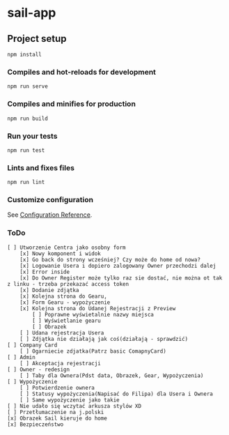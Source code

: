 # sail-app

## Project setup
```
npm install
```

### Compiles and hot-reloads for development
```
npm run serve
```

### Compiles and minifies for production
```
npm run build
```

### Run your tests
```
npm run test
```

### Lints and fixes files
```
npm run lint
```

### Customize configuration
See [Configuration Reference](https://cli.vuejs.org/config/).

### ToDo

```
[ ] Utworzenie Centra jako osobny form
    [x] Nowy komponent i widok
    [x] Go back do strony wcześniej? Czy może do home od nowa?
    [x] Logowanie Usera i dopiero zalogowany Owner przechodzi dalej
    [x] Error inside
    [x] Do Owner Register może tylko raz sie dostać, nie można ot tak z linku - trzeba przekazać access token
    [x] Dodanie zdjątka
    [x] Kolejna strona do Gearu, 
    [x] Form Gearu - wypożyczenie
    [x] Kolejna strona do Udanej Rejestracji z Preview
        [ ] Poprawne wyświetalnie nazwy miejsca
        [ ] Wyświetlanie gearu
        [ ] Obrazek
    [ ] Udana rejestracja Usera
    [ ] Zdjątka nie działają jak coś(działają - sprawdzić)
[ ] Company Card
    [ ] Ogarniecie zdjatka(Patrz basic ComapnyCard)
[ ] Admin
    [ ] Akceptacja rejestracji
[ ] Owner - redesign
    [ ] Taby dla Ownera(Pdst data, Obrazek, Gear, Wypożyczenia)
[ ] Wypożyczenie
    [ ] Potwierdzenie ownera
    [ ] Statusy wypożyczenia(Napisać do Filipa) dla Usera i Ownera
    [ ] Same wypożyczenie jako takie
[ ] Nie udało się wczytać arkusza stylów XD
[ ] Przetłumaczenie na j.polski
[x] Obrazek Sail kieruje do home
[x] Bezpieczeństwo
```